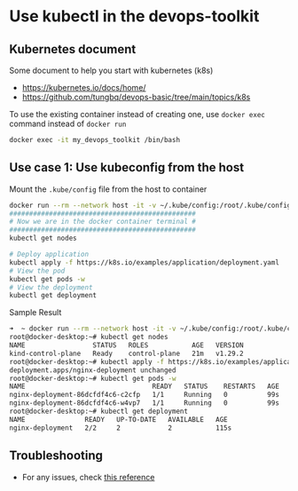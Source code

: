 # Use kubectl in the devops-toolkit

## Kubernetes document

Some document to help you start with kubernetes (k8s)

- <https://kubernetes.io/docs/home/>
- <https://github.com/tungbq/devops-basic/tree/main/topics/k8s>

To use the existing container instead of creating one, use `docker exec` command instead of `docker run`

```bash
docker exec -it my_devops_toolkit /bin/bash
```

## Use case 1: Use kubeconfig from the host

Mount the `.kube/config` file from the host to container

```bash
docker run --rm --network host -it -v ~/.kube/config:/root/.kube/config devops-toolkit:latest
###############################################
# Now we are in the docker container terminal #
###############################################
kubectl get nodes

# Deploy application
kubectl apply -f https://k8s.io/examples/application/deployment.yaml
# View the pod
kubectl get pods -w
# View the deployment
kubectl get deployment

```

Sample Result

```bash
➜  ~ docker run --rm --network host -it -v ~/.kube/config:/root/.kube/config devops-toolkit:latest
root@docker-desktop:~# kubectl get nodes
NAME                 STATUS   ROLES           AGE   VERSION
kind-control-plane   Ready    control-plane   21m   v1.29.2
root@docker-desktop:~# kubectl apply -f https://k8s.io/examples/application/deployment.yaml
deployment.apps/nginx-deployment unchanged
root@docker-desktop:~# kubectl get pods -w
NAME                                READY   STATUS    RESTARTS   AGE
nginx-deployment-86dcfdf4c6-c2cfp   1/1     Running   0          99s
nginx-deployment-86dcfdf4c6-w4vp7   1/1     Running   0          99s
root@docker-desktop:~# kubectl get deployment
NAME               READY   UP-TO-DATE   AVAILABLE   AGE
nginx-deployment   2/2     2            2           115s
```

## Troubleshooting

- For any issues, check [this reference](../troubleshooting/TROUBLESHOOTING.md)
